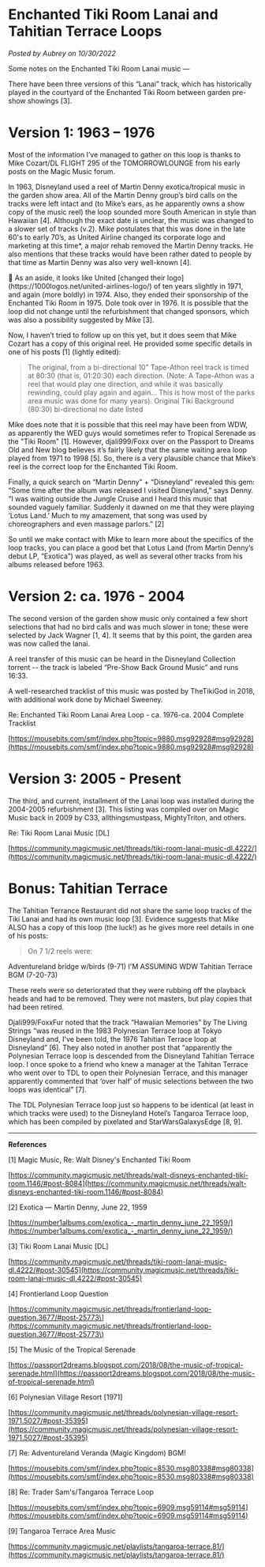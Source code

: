 # Enchanted Tiki Room Lanai and Tahitian Terrace Loops

*Posted by Aubrey on 10/30/2022*

Some notes on the Enchanted Tiki Room Lanai music —

There have been three versions of this “Lanai” track, which has historically played in the courtyard of the Enchanted Tiki Room between garden pre-show showings [3].

# **Version 1: 1963 – 1976**

Most of the information I’ve managed to gather on this loop is thanks to Mike Cozart/DL FLIGHT 295 of the TOMORROWLOUNGE from his early posts on the Magic Music forum.

In 1963, Disneyland used a reel of Martin Denny exotica/tropical music in the garden show area. All of the Martin Denny group’s bird calls on the tracks were left intact and (to Mike’s ears, as he apparently owns a show copy of the music reel) the loop sounded more South American in style than Hawaiian [4]. Although the exact date is unclear, the music was changed to a slower set of tracks (v.2). Mike postulates that this was done in the late 60's to early 70’s, as United Airline changed its corporate logo and marketing at this time*, a major rehab removed the Martin Denny tracks. He also mentions that these tracks would have been rather dated to people by that time as Martin Denny was also very well-known [4].

<aside>
📝 As an aside, it looks like United [changed their logo](https://1000logos.net/united-airlines-logo/) of ten years slightly in 1971, and again (more boldly) in 1974. Also, they ended their sponsorship of the Enchanted Tiki Room in 1975. Dole took over in 1976. It is possible that the loop did not change until the refurbishment that changed sponsors, which was also a possibility suggested by Mike [3].

</aside>

Now, I haven’t tried to follow up on this yet, but it does seem that Mike Cozart has a copy of this original reel. He provided some specific details in one of his posts [1] (lightly edited):

> The original, from a bi-directional 10" Tape-Athon reel track is timed at 80:30 (that is, 01:20:30) each direction. (Note: A Tape-Athon was a reel that would play one direction, and while it was basically rewinding, could play again and again… This is how most of the parks area music was done for many years).  Original Tiki Background (80:30) bi-directional no date listed
> 

Mike does note that it is possible that this reel may have been from WDW, as apparently the WED guys would sometimes refer to Tropical Serenade as the "Tiki Room" [1]. However, djali999/Foxx over on the Passport to Dreams Old and New blog believes it’s fairly likely that the same waiting area loop played from 1971 to 1998 [5]. So, there is a very plausible chance that Mike’s reel is the correct loop for the Enchanted Tiki Room.

Finally, a quick search on “Martin Denny” + “Disneyland” revealed this gem: “Some time after the album was released I visited Disneyland,” says Denny. “I was waiting outside the Jungle Cruise and I heard this music that sounded vaguely familiar. Suddenly it dawned on me that they were playing ‘Lotus Land.’ Much to my amazement, that song was used by choreographers and even massage parlors.” [2]

So until we make contact with Mike to learn more about the specifics of the loop tracks, you can place a good bet that Lotus Land (from Martin Denny’s debut LP, “Exotica”) was played, as well as several other tracks from his albums released before 1963.

# **Version 2: ca. 1976 - 2004**

The second version of the garden show music only contained a few short selections that had no bird calls and was much slower in tone; these were selected by Jack Wagner [1, 4]. It seems that by this point, the garden area was now called the lanai.

A reel transfer of this music can be heard in the Disneyland Collection torrent -- the track is labeled “Pre-Show Back Ground Music” and runs 16:33.

A well-researched tracklist of this music was posted by TheTikiGod in 2018, with additional work done by Michael Sweeney.

Re: Enchanted Tiki Room Lanai Area Loop - ca. 1976-ca. 2004 Complete Tracklist

[https://mousebits.com/smf/index.php?topic=9880.msg92928#msg92928](https://mousebits.com/smf/index.php?topic=9880.msg92928#msg92928)

# **Version 3: 2005 - Present**

The third, and current, installment of the Lanai loop was installed during the 2004-2005 refurbishment [3]. This listing was compiled over on Magic Music back in 2009 by C33, allthingsmustpass, MightyTriton, and others.

Re: Tiki Room Lanai Music [DL]

[https://community.magicmusic.net/threads/tiki-room-lanai-music-dl.4222/](https://community.magicmusic.net/threads/tiki-room-lanai-music-dl.4222/)

# **Bonus: Tahitian Terrace**

The Tahitian Terrance Restaurant did not share the same loop tracks of the Tiki Lanai and had its own music loop [3]. Evidence suggests that Mike ALSO has a copy of this loop (the luck!) as he gives more reel details in one of his posts:

> On 7 1/2 reels were:

Adventureland bridge w/birds
(9-71) I'M ASSUMING WDW
Tahitian Terrace BGM (7-20-73)

These reels were so deteriorated that they were rubbing off the playback heads and had to be removed. They were not masters, but play copies that had been retired.
> 

Djali999/FoxxFur noted that the track “Hawaiian Memories” by The Living Strings “was reused in the 1983 Polynesian Terrace loop at Tokyo Disneyland and, I've been told, the 1976 Tahitian Terrace loop at Disneyland” [6]. They also noted in another post that “apparently the Polynesian Terrace loop is descended from the Disneyland Tahitian Terrace loop. I once spoke to a friend who knew a manager at the Tahitan Terrace who went over to TDL to open their Polynesian Terrace, and this manager apparently commented that ‘over half’ of music selections between the two loops was identical” [7].

The TDL Polynesian Terrace loop just so happens to be identical (at least in which tracks were used) to the Disneyland Hotel’s Tangaroa Terrace loop, which has been compiled by pixelated and StarWarsGalaxysEdge [8, 9].

---

**References**

[1] Magic Music, Re: Walt Disney's Enchanted Tiki Room

[https://community.magicmusic.net/threads/walt-disneys-enchanted-tiki-room.1146/#post-8084](https://community.magicmusic.net/threads/walt-disneys-enchanted-tiki-room.1146/#post-8084)

[2] Exotica — Martin Denny, June 22, 1959

[https://number1albums.com/exotica_-_martin_denny_june_22_1959/](https://number1albums.com/exotica_-_martin_denny_june_22_1959/)

[3] Tiki Room Lanai Music [DL]

[https://community.magicmusic.net/threads/tiki-room-lanai-music-dl.4222/#post-30545](https://community.magicmusic.net/threads/tiki-room-lanai-music-dl.4222/#post-30545)

[4] Frontierland Loop Question

[https://community.magicmusic.net/threads/frontierland-loop-question.3677/#post-25773\](https://community.magicmusic.net/threads/frontierland-loop-question.3677/#post-25773\)

[5] The Music of the Tropical Serenade

[https://passport2dreams.blogspot.com/2018/08/the-music-of-tropical-serenade.html](https://passport2dreams.blogspot.com/2018/08/the-music-of-tropical-serenade.html)

[6] Polynesian Village Resort [1971]

[https://community.magicmusic.net/threads/polynesian-village-resort-1971.5027/#post-35395](https://community.magicmusic.net/threads/polynesian-village-resort-1971.5027/#post-35395)

[7] Re: Adventureland Veranda (Magic Kingdom) BGM!

[https://mousebits.com/smf/index.php?topic=8530.msg80338#msg80338](https://mousebits.com/smf/index.php?topic=8530.msg80338#msg80338)

[8] Re: Trader Sam's/Tangaroa Terrace Loop

[https://mousebits.com/smf/index.php?topic=6909.msg59114#msg59114](https://mousebits.com/smf/index.php?topic=6909.msg59114#msg59114)

[9] Tangaroa Terrace Area Music

[https://community.magicmusic.net/playlists/tangaroa-terrace.81/](https://community.magicmusic.net/playlists/tangaroa-terrace.81/)